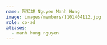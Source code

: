 ```yaml
---
name: 阮猛雄 Nguyen Manh Hung 
image: images/members/1101404112.jpg 
role: co-ad
aliases:
  - manh hung nguyen
---
```

